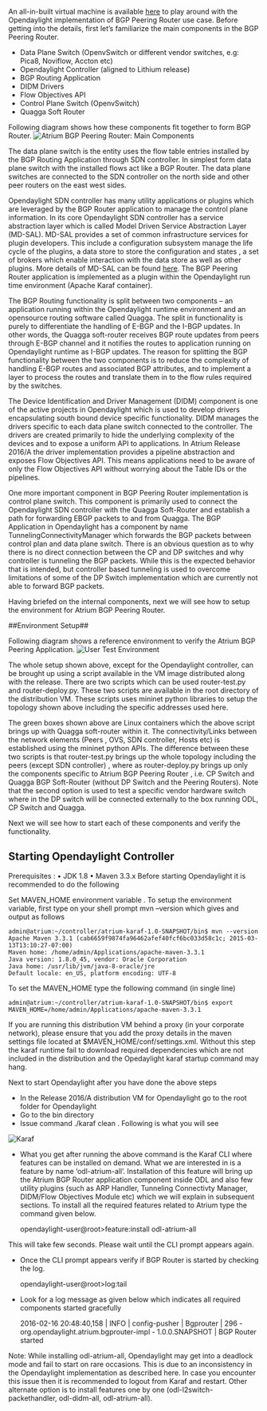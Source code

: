 An all-in-built virtual machine is available  [here](https://github.com/onfsdn/atrium-docs/wiki) to play around with the Opendaylight implementation of BGP Peering Router use case.  Before getting into the details, first let’s familiarize the main components in the BGP Peering Router. 
* Data Plane Switch (OpenvSwitch or different vendor switches, e.g: Pica8, Noviflow, Accton etc) 
* Opendaylight Controller (aligned to Lithium release) 
* BGP Routing Application 
* DIDM Drivers 
* Flow Objectives API
* Control Plane Switch (OpenvSwitch)  
* Quagga Soft Router 

Following diagram shows how these components fit together to form BGP Router. 
![Atrium BGP Peering Router: Main Components](https://github.com/onfsdn/atrium-docs/blob/master/16A/ODL/pics/MainComponents.jpg)

The data plane switch is the entity uses the flow table entries installed by the BGP Routing Application through SDN controller. In simplest form data plane switch with the installed flows act like a BGP Router. The data plane switches are connected to the SDN controller on the north side and other peer routers on the east west sides. 

Opendaylight SDN controller has many utility applications or plugins which are leveraged by the BGP Router application to manage the control plane information.  In its core Opendaylight SDN controller has a service abstraction layer which is called Model Driven Service Abstraction Layer (MD-SAL). MD-SAL provides a set of common infrastructure services for plugin developers. This include a configuration subsystem manage the life cycle of the plugins, a data store to store the configuration and states , a set of brokers which enable interaction with the data store as well as other plugins. More details of MD-SAL can be found [here](https://wiki.opendaylight.org/view/OpenDaylight_Controller:MD-SAL). The BGP Peering Router application is implemented as a plugin within the Opendaylight run time environment (Apache Karaf container). 

The BGP Routing functionality is split between two components – an application running within the Opendaylight runtime environment and an opensource routing software called Quagga. The split in functionality is purely to differentiate the handling of E-BGP and the I-BGP updates. In other words, the Quagga soft-router receives BGP route updates from peers through E-BGP channel and it notifies the routes to application running on Opendaylight runtime as I-BGP updates. The reason for splitting the BGP functionality between the two components is to reduce the complexity of handling E-BGP routes and associated BGP attributes, and to implement a layer to process the routes and translate them in to the flow rules required by the switches. 

The Device Identification and Driver Management (DIDM) component is one of the active projects in Opendaylight which is used to develop drivers encapsulating south bound device specific functionality. DIDM manages the drivers specific to each data plane switch connected to the controller.  The drivers are created primarily to hide the underlying complexity of the devices and to expose a uniform API to applications. In Atrium Release 2016/A the driver implementation provides a pipeline abstraction and exposes Flow Objectives API. This means applications need to be aware of only the Flow Objectives API without worrying about the Table IDs or the pipelines. 

One more important component in BGP Peering Router implementation is control plane switch. This component is primarily used to connect the Opendaylight SDN controller with the Quagga Soft-Router and establish a path for forwarding EBGP packets to and from Quagga. The BGP Application in Opendaylight has a component by name TunnelingConnectivityManager which forwards the BGP packets between control plan and data plane switch.  There is an obvious question as to why there is no direct connection between the CP and DP switches and why controller is tunneling the BGP packets. While this is the expected behavior that is intended, but controller based tunneling is used to overcome limitations of some of the DP Switch implementation which are currently not able to forward BGP packets. 

Having briefed on the internal components, next we will see how to setup the environment for Atrium BGP Peering Router. 

##Environment Setup##

Following diagram shows a reference environment to verify the Atrium BGP Peering Application. 
![User Test Environment](https://github.com/onfsdn/atrium-docs/blob/master/16A/ODL/pics/UserTestEnvironment.jpg)

The whole setup shown above, except for the Opendaylight controller, can be brought up using a script available in the VM image distributed along with the release.  There are two scripts which can be used router-test.py and router-deploy.py. These two scripts are available in the root directory of the distribution VM. These scripts uses mininet python libraries to setup the topology shown above including the specific addresses used here. 

The green boxes shown above are Linux containers which the above script brings up with Quagga soft-router within it. The connectivity/Links between the network elements (Peers , OVS, SDN controller, Hosts etc) is established using the mininet python APIs.  The difference between these two scripts is that router-test.py brings up the whole topology including the peers (except SDN controller) , where as router-deploy.py brings up only the components specific to Atrium BGP Peering Router , i.e. CP Switch and Quagga BGP Soft-Router (without DP Switch and the Peering Routers).  Note that the second option is used to test a specific vendor hardware switch where in the DP switch will be connected externally to the box running ODL, CP Switch and Quagga. 

Next we will see how to start each of these components and verify the functionality. 

## Starting Opendaylight Controller ##

Prerequisites : 
•	JDK 1.8 
•	Maven 3.3.x
Before starting Opendaylight it is recommended to do the following 

Set MAVEN_HOME environment variable . To setup the environment variable, first type on your shell prompt mvn –version which gives and output as follows 

    admin@atrium:~/controller/atrium-karaf-1.0-SNAPSHOT/bin$ mvn --version
    Apache Maven 3.3.1 (cab6659f9874fa96462afef40fcf6bc033d58c1c; 2015-03-13T13:10:27-07:00)
    Maven home: /home/admin/Applications/apache-maven-3.3.1
    Java version: 1.8.0_45, vendor: Oracle Corporation
    Java home: /usr/lib/jvm/java-8-oracle/jre
    Default locale: en_US, platform encoding: UTF-8

To set the MAVEN_HOME type the following command (in single line)

    admin@atrium:~/controller/atrium-karaf-1.0-SNAPSHOT/bin$ export MAVEN_HOME=/home/admin/Applications/apache-maven-3.3.1

If you are running this distribution VM behind a proxy (in your corporate network), please ensure that you add the proxy details in the maven settings file located at $MAVEN_HOME/conf/settings.xml. 
Without this step the karaf runtime fail to download required dependencies which are not included in the distribution and the Opedaylight karaf startup command may hang. 

Next to start Opendaylight after you have done the above steps 

* In the Release 2016/A distribution VM for Opendaylight go to the root folder for Opendaylight 
* Go to the bin directory 
* Issue command ./karaf clean . Following is what you will see 

![Karaf](https://github.com/onfsdn/atrium-docs/blob/master/16A/ODL/pics/Karaf.jpg)

* What you get after running the above command is the Karaf CLI where features can be installed on demand. What we are interested in is a feature by name ‘odl-atrium-all’. Installation of this feature will bring up the Atrium BGP Router application component inside ODL and also few utility plugins (such as ARP Handler, Tunneling Connectivty Manager, DIDM/Flow Objectives Module etc) which we will explain in subsequent sections. To install all the required features related to Atrium type the command given below. 

     opendaylight-user@root>feature:install odl-atrium-all

This will take few seconds. Please wait until the CLI prompt appears again. 

* Once the CLI prompt appears verify if BGP Router is started by checking the log. 

     opendaylight-user@root>log:tail 

* Look for a log message as given below which indicates all required components  started gracefully

    2016-02-16 20:48:40,158 | INFO  | config-pusher    | Bgprouter                        | 296 -      
    org.opendaylight.atrium.bgprouter-impl - 1.0.0.SNAPSHOT | BGP Router started

Note: While installing odl-atrium-all, Opendaylight may get into a deadlock mode and fail to start on rare occasions. This is due to an inconsistency in the Opendaylight implementation as described here. In case you encounter this issue then it is recommended to logout from Karaf and restart. Other alternate option is to install features one by one (odl-l2switch-packethandler, odl-didm-all, odl-atrium-all).
